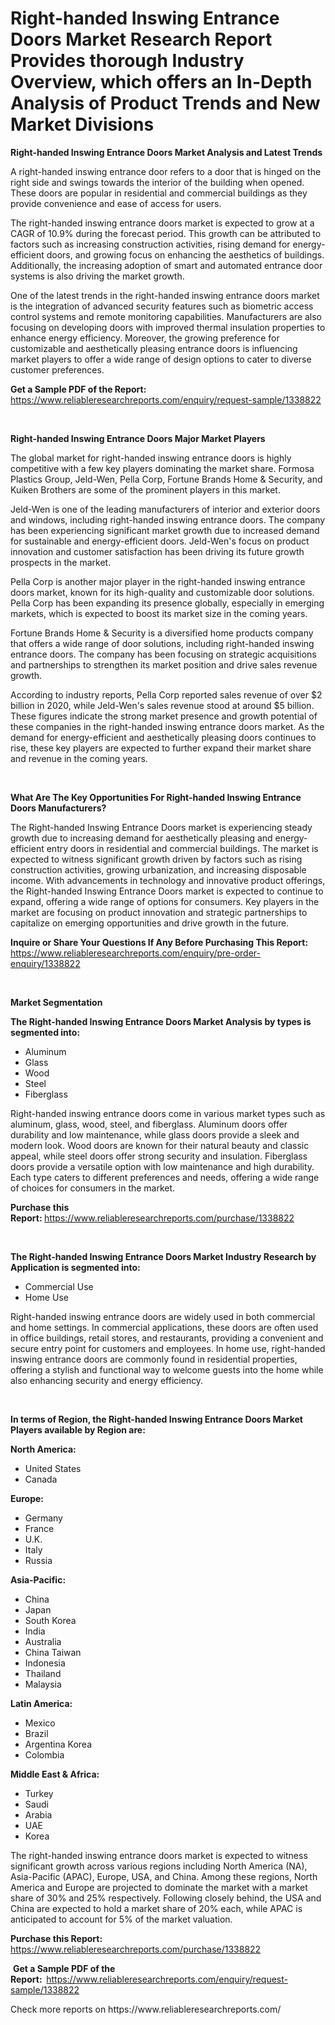 <p><h1>Right-handed Inswing Entrance Doors Market Research Report Provides thorough Industry Overview, which offers an In-Depth Analysis of Product Trends and New Market Divisions</h1></p><p><strong>Right-handed Inswing Entrance Doors Market Analysis and Latest Trends</strong></p>
<p><p>A right-handed inswing entrance door refers to a door that is hinged on the right side and swings towards the interior of the building when opened. These doors are popular in residential and commercial buildings as they provide convenience and ease of access for users.</p><p>The right-handed inswing entrance doors market is expected to grow at a CAGR of 10.9% during the forecast period. This growth can be attributed to factors such as increasing construction activities, rising demand for energy-efficient doors, and growing focus on enhancing the aesthetics of buildings. Additionally, the increasing adoption of smart and automated entrance door systems is also driving the market growth.</p><p>One of the latest trends in the right-handed inswing entrance doors market is the integration of advanced security features such as biometric access control systems and remote monitoring capabilities. Manufacturers are also focusing on developing doors with improved thermal insulation properties to enhance energy efficiency. Moreover, the growing preference for customizable and aesthetically pleasing entrance doors is influencing market players to offer a wide range of design options to cater to diverse customer preferences.</p></p>
<p><strong>Get a Sample PDF of the Report:&nbsp;</strong> <a href="https://www.reliableresearchreports.com/enquiry/request-sample/1338822">https://www.reliableresearchreports.com/enquiry/request-sample/1338822</a></p>
<p>&nbsp;</p>
<p><strong>Right-handed Inswing Entrance Doors Major Market Players</strong></p>
<p><p>The global market for right-handed inswing entrance doors is highly competitive with a few key players dominating the market share. Formosa Plastics Group, Jeld-Wen, Pella Corp, Fortune Brands Home & Security, and Kuiken Brothers are some of the prominent players in this market.</p><p>Jeld-Wen is one of the leading manufacturers of interior and exterior doors and windows, including right-handed inswing entrance doors. The company has been experiencing significant market growth due to increased demand for sustainable and energy-efficient doors. Jeld-Wen's focus on product innovation and customer satisfaction has been driving its future growth prospects in the market.</p><p>Pella Corp is another major player in the right-handed inswing entrance doors market, known for its high-quality and customizable door solutions. Pella Corp has been expanding its presence globally, especially in emerging markets, which is expected to boost its market size in the coming years.</p><p>Fortune Brands Home & Security is a diversified home products company that offers a wide range of door solutions, including right-handed inswing entrance doors. The company has been focusing on strategic acquisitions and partnerships to strengthen its market position and drive sales revenue growth.</p><p>According to industry reports, Pella Corp reported sales revenue of over $2 billion in 2020, while Jeld-Wen's sales revenue stood at around $5 billion. These figures indicate the strong market presence and growth potential of these companies in the right-handed inswing entrance doors market. As the demand for energy-efficient and aesthetically pleasing doors continues to rise, these key players are expected to further expand their market share and revenue in the coming years.</p></p>
<p>&nbsp;</p>
<p><strong>What Are The Key Opportunities For Right-handed Inswing Entrance Doors Manufacturers?</strong></p>
<p><p>The Right-handed Inswing Entrance Doors market is experiencing steady growth due to increasing demand for aesthetically pleasing and energy-efficient entry doors in residential and commercial buildings. The market is expected to witness significant growth driven by factors such as rising construction activities, growing urbanization, and increasing disposable income. With advancements in technology and innovative product offerings, the Right-handed Inswing Entrance Doors market is expected to continue to expand, offering a wide range of options for consumers. Key players in the market are focusing on product innovation and strategic partnerships to capitalize on emerging opportunities and drive growth in the future.</p></p>
<p><strong>Inquire or Share Your Questions If Any Before Purchasing This Report:</strong> <a href="https://www.reliableresearchreports.com/enquiry/pre-order-enquiry/1338822">https://www.reliableresearchreports.com/enquiry/pre-order-enquiry/1338822</a></p>
<p>&nbsp;</p>
<p><strong>Market Segmentation</strong></p>
<p><strong>The Right-handed Inswing Entrance Doors Market Analysis by types is segmented into:</strong></p>
<p><ul><li>Aluminum</li><li>Glass</li><li>Wood</li><li>Steel</li><li>Fiberglass</li></ul></p>
<p><p>Right-handed inswing entrance doors come in various market types such as aluminum, glass, wood, steel, and fiberglass. Aluminum doors offer durability and low maintenance, while glass doors provide a sleek and modern look. Wood doors are known for their natural beauty and classic appeal, while steel doors offer strong security and insulation. Fiberglass doors provide a versatile option with low maintenance and high durability. Each type caters to different preferences and needs, offering a wide range of choices for consumers in the market.</p></p>
<p><strong>Purchase this Report:&nbsp;</strong><a href="https://www.reliableresearchreports.com/purchase/1338822">https://www.reliableresearchreports.com/purchase/1338822</a></p>
<p>&nbsp;</p>
<p><strong>The Right-handed Inswing Entrance Doors Market Industry Research by Application is segmented into:</strong></p>
<p><ul><li>Commercial Use</li><li>Home Use</li></ul></p>
<p><p>Right-handed inswing entrance doors are widely used in both commercial and home settings. In commercial applications, these doors are often used in office buildings, retail stores, and restaurants, providing a convenient and secure entry point for customers and employees. In home use, right-handed inswing entrance doors are commonly found in residential properties, offering a stylish and functional way to welcome guests into the home while also enhancing security and energy efficiency.</p></p>
<p>&nbsp;</p>
<p><strong>In terms of Region, the Right-handed Inswing Entrance Doors Market Players available by Region are:</strong></p>
<p>
    <p> <strong> North America: </strong>
        <ul>
            <li>United States</li>
            <li>Canada</li>
        </ul>
        </p> 
    <p> <strong> Europe: </strong>
        <ul>
            <li>Germany</li>
            <li>France</li>
            <li>U.K.</li>
            <li>Italy</li>
            <li>Russia</li>
        </ul>
        </p> 
    <p> <strong> Asia-Pacific: </strong>
        <ul>
            <li>China</li>
            <li>Japan</li>
            <li>South Korea</li>
            <li>India</li>
            <li>Australia</li>
            <li>China Taiwan</li>
            <li>Indonesia</li>
            <li>Thailand</li>
            <li>Malaysia</li>
        </ul>
        </p> 
    <p> <strong> Latin America: </strong>
        <ul>
            <li>Mexico</li>
            <li>Brazil</li>
            <li>Argentina Korea</li>
            <li>Colombia</li>
        </ul>
        </p> 
    <p> <strong> Middle East & Africa: </strong>
        <ul>
            <li>Turkey</li>
            <li>Saudi</li>
            <li>Arabia</li>
            <li>UAE</li>
            <li>Korea</li>
        </ul>
    </p>
    </p>
<p><p>The right-handed inswing entrance doors market is expected to witness significant growth across various regions including North America (NA), Asia-Pacific (APAC), Europe, USA, and China. Among these regions, North America and Europe are projected to dominate the market with a market share of 30% and 25% respectively. Following closely behind, the USA and China are expected to hold a market share of 20% each, while APAC is anticipated to account for 5% of the market valuation.</p></p>
<p><strong>Purchase this Report: </strong><a href="https://www.reliableresearchreports.com/purchase/1338822">https://www.reliableresearchreports.com/purchase/1338822</a></p>
<p>&nbsp;<strong>Get a Sample PDF of the Report:&nbsp;&nbsp;</strong><a href="https://www.reliableresearchreports.com/enquiry/request-sample/1338822">https://www.reliableresearchreports.com/enquiry/request-sample/1338822</a></p>
<p><strong></strong></p>
<p>Check more reports on https://www.reliableresearchreports.com/</p>